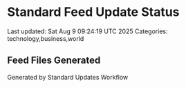 # Standard Feed Update Status
Last updated: Sat Aug  9 09:24:19 UTC 2025
Categories: technology,business,world

## Feed Files Generated

Generated by Standard Updates Workflow
